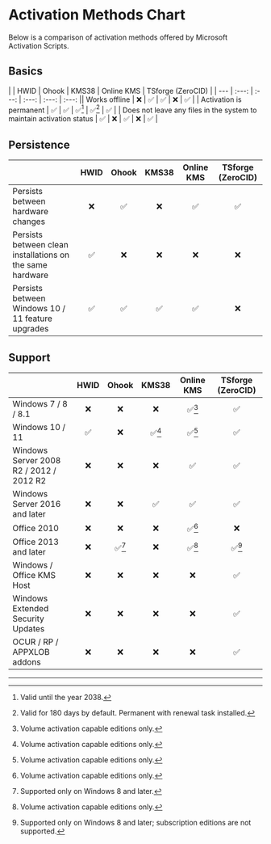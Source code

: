 # Activation Methods Chart

Below is a comparison of activation methods offered by Microsoft Activation Scripts.

Basics
------
| | HWID | Ohook | KMS38 | Online KMS | TSforge (ZeroCID) |
| --- | :---: | :---: | :---: | :---: | :---: || Works offline | ❌ | ✅ | ✅ | ❌ | ✅ |
| Activation is permanent | ✅ | ✅ | ✅[^1] | ✅[^2] | ✅ |
| Does not leave any files in the system to maintain activation status | ✅ | ❌ | ✅ | ❌ | ✅ |

Persistence
-----------
| | HWID | Ohook | KMS38 | Online KMS | TSforge (ZeroCID) |
| --- | :---: | :---: | :---: | :---: | :---: |
| Persists between hardware changes | ❌ | ✅ | ❌ | ✅ | ✅ |
| Persists between clean installations on the same hardware | ✅ | ❌ | ❌ | ❌ | ❌ |
| Persists between Windows 10 / 11 feature upgrades | ✅ | ✅ | ✅ | ✅ | ❌ |

Support
-------
| | HWID | Ohook | KMS38 | Online KMS | TSforge (ZeroCID) |
| --- | :---: | :---: | :---: | :---: | :---: |
| Windows 7 / 8 / 8.1 | ❌ | ❌ | ❌ | ✅[^3] | ✅ |
| Windows 10 / 11 | ✅ | ❌ | ✅[^3] | ✅[^3] | ✅ |
| Windows Server 2008 R2 / 2012 / 2012 R2 | ❌ | ❌ | ❌ | ✅ | ✅ |
| Windows Server 2016 and later | ❌ | ❌ | ✅ | ✅ | ✅ |
| Office 2010 | ❌ | ❌ | ❌ | ✅[^3] | ❌ |
| Office 2013 and later | ❌ | ✅[^4] | ❌ | ✅[^3] | ✅[^5] |
| Windows / Office KMS Host | ❌ | ❌ | ❌ | ❌ | ✅ |
| Windows Extended Security Updates | ❌ | ❌ | ❌ | ❌ | ✅ |
| OCUR / RP / APPXLOB addons | ❌ | ❌ | ❌ | ❌ | ✅ |

---

[^1]: Valid until the year 2038.
[^2]: Valid for 180 days by default. Permanent with renewal task installed.
[^3]: Volume activation capable editions only.
[^4]: Supported only on Windows 8 and later.
[^5]: Supported only on Windows 8 and later; subscription editions are not supported.
